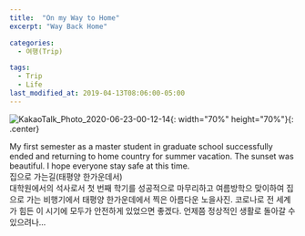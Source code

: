 ```yaml
---
title:  "On my Way to Home"
excerpt: "Way Back Home"

categories:
  - 여행(Trip)

tags:
  - Trip
  - Life
last_modified_at: 2019-04-13T08:06:00-05:00
---
```

![KakaoTalk_Photo_2020-06-23-00-12-14](https://user-images.githubusercontent.com/43649503/85304227-76648b80-b4e6-11ea-8d9c-66fd8c283ce0.jpeg){: width="70%" height="70%"}{: .center}




<div style="text-align: left">My first semester as a master student in graduate school successfully ended and returning to home country for summer vacation. The sunset was beautiful. I hope everyone stay safe at this time.</div>

<div style="text-align: left">집으로 가는길(태평양 한가운데서)</div>

<div style="text-align: left">대학원에서의 석사로서 첫 번째 학기를 성공적으로 마무리하고 여름방학으 맞이하여 집으로 가는 비행기에서 태평양 한가운데에서 찍은 아름다운 노을사진. 코로나로 전 세계가 힘든 이 시기에 모두가 안전하게 있었으면 좋겠다. 언제쯤 정상적인 생활로 돌아갈 수 있으려나...</div>
